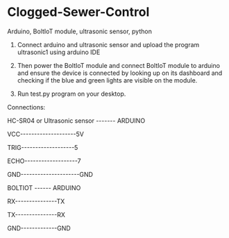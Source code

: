 # Clogged-Sewer-Control
Arduino, BoltIoT module, ultrasonic sensor, python

1. Connect arduino and ultrasonic sensor and upload the program ultrasonic1 using arduino IDE

2. Then power the BoltIoT module and connect BoltIoT module to arduino and ensure the device is connected by looking up on its dashboard and checking if the blue and green lights are visible on the module.

3. Run test.py program on your desktop.


Connections:

HC-SR04 or
Ultrasonic sensor  -------   ARDUINO

VCC--------------------5V

TRIG-------------------5

ECHO-------------------7

GND---------------------GND



BOLTIOT ------ ARDUINO

RX---------------TX

TX---------------RX

GND-------------GND


